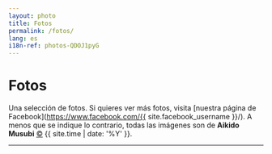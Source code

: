 ```yaml
---
layout: photo
title: Fotos
permalink: /fotos/
lang: es
i18n-ref: photos-QDOJ1pyG
---
```


# Fotos

Una selección de fotos. Si quieres ver más fotos, visita [nuestra página de Facebook](https://www.facebook.com/{{ site.facebook_username }}/). A menos que se indique lo contrario, todas las imágenes son de __Aikido Musubi__ <a href="https://github.com/aikidomusubi/aikidomusubi.com/blob/master/LICENSE" class="copyleft flipH" style="display: inline-block;" title="LICENSE">&copy;</a> {{ site.time | date: '%Y' }}.

<hr>
